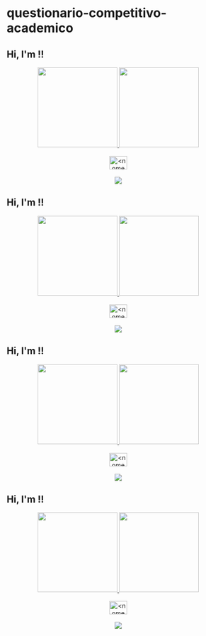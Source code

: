 # questionario-competitivo-academico


## Hi, I'm <ADRIANO>!!
<div align="center">
  <a href="https://github.com/<nome de usuario>">
  <img height="180em" src="https://github-readme-stats.vercel.app/api?username=<nome de usuário>&show_icons=true&theme=dracula&include_all_commits=true&count_private=true"/>
  <img height="180em" src="https://github-readme-stats.vercel.app/api/top-langs/?username=<nome de usuário>&layout=compact&langs_count=7&theme=dracula"/>
</div>

<div align="center" style="display: inline_block"><br>
  <img align="center" alt="<nome alternativo>" height="30" width="40" src="<endereço da imagem>">
 </div>
<div align="center" style="display: inline_block"><br> 
   <a href="<endereço do insta>" target="_blank"><img src="https://img.shields.io/badge/-Instagram-%23E4405F?style=for-the-badge&logo=instagram&logoColor=white" target="_blank"></a>
</div>
  
  ## Hi, I'm <NOME>!!
<div align="center">
  <a href="https://github.com/<nome de usuario>">
  <img height="180em" src="https://github-readme-stats.vercel.app/api?username=<nome de usuário>&show_icons=true&theme=dracula&include_all_commits=true&count_private=true"/>
  <img height="180em" src="https://github-readme-stats.vercel.app/api/top-langs/?username=<nome de usuário>&layout=compact&langs_count=7&theme=dracula"/>
</div>

<div align="center" style="display: inline_block"><br>
  <img align="center" alt="<nome alternativo>" height="30" width="40" src="<endereço da imagem>">
 </div>
<div align="center" style="display: inline_block"><br> 
   <a href="<endereço do insta>" target="_blank"><img src="https://img.shields.io/badge/-Instagram-%23E4405F?style=for-the-badge&logo=instagram&logoColor=white" target="_blank"></a>
</div>

  
  ## Hi, I'm <NOME>!!
<div align="center">
  <a href="https://github.com/<nome de usuario>">
  <img height="180em" src="https://github-readme-stats.vercel.app/api?username=<nome de usuário>&show_icons=true&theme=dracula&include_all_commits=true&count_private=true"/>
  <img height="180em" src="https://github-readme-stats.vercel.app/api/top-langs/?username=<nome de usuário>&layout=compact&langs_count=7&theme=dracula"/>
</div>

<div align="center" style="display: inline_block"><br>
  <img align="center" alt="<nome alternativo>" height="30" width="40" src="<endereço da imagem>">
 </div>
<div align="center" style="display: inline_block"><br> 
   <a href="<endereço do insta>" target="_blank"><img src="https://img.shields.io/badge/-Instagram-%23E4405F?style=for-the-badge&logo=instagram&logoColor=white" target="_blank"></a>
</div>

  
  ## Hi, I'm <NOME>!!
<div align="center">
  <a href="https://github.com/<nome de usuario>">
  <img height="180em" src="https://github-readme-stats.vercel.app/api?username=<nome de usuário>&show_icons=true&theme=dracula&include_all_commits=true&count_private=true"/>
  <img height="180em" src="https://github-readme-stats.vercel.app/api/top-langs/?username=<nome de usuário>&layout=compact&langs_count=7&theme=dracula"/>
</div>

<div align="center" style="display: inline_block"><br>
  <img align="center" alt="<nome alternativo>" height="30" width="40" src="<endereço da imagem>">
 </div>
<div align="center" style="display: inline_block"><br> 
   <a href="<endereço do insta>" target="_blank"><img src="https://img.shields.io/badge/-Instagram-%23E4405F?style=for-the-badge&logo=instagram&logoColor=white" target="_blank"></a>
</div>

